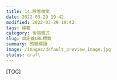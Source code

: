 ```yaml
---
title: 14.靜態檔案
date: 2022-03-29 19:42
modified: 2022-03-29 19:42
tags: 標籤
category: 後端程式
slug: 自定義URL標籤
summary: 預覽標題
image: /images/default_preview_image.jpg
status: draft
---
```


[TOC]